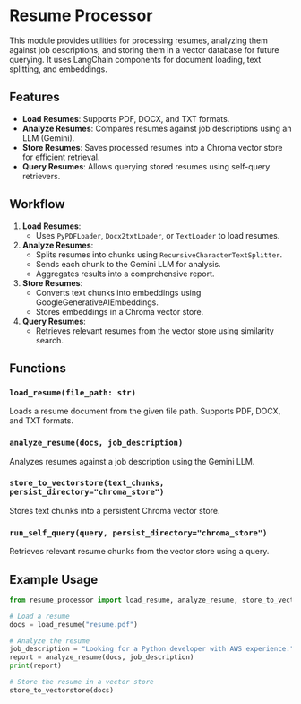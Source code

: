# Resume Processor

This module provides utilities for processing resumes, analyzing them against job descriptions, and storing them in a vector database for future querying. It uses LangChain components for document loading, text splitting, and embeddings.

## Features
- **Load Resumes**: Supports PDF, DOCX, and TXT formats.
- **Analyze Resumes**: Compares resumes against job descriptions using an LLM (Gemini).
- **Store Resumes**: Saves processed resumes into a Chroma vector store for efficient retrieval.
- **Query Resumes**: Allows querying stored resumes using self-query retrievers.

## Workflow
1. **Load Resumes**:
   - Uses `PyPDFLoader`, `Docx2txtLoader`, or `TextLoader` to load resumes.
2. **Analyze Resumes**:
   - Splits resumes into chunks using `RecursiveCharacterTextSplitter`.
   - Sends each chunk to the Gemini LLM for analysis.
   - Aggregates results into a comprehensive report.
3. **Store Resumes**:
   - Converts text chunks into embeddings using GoogleGenerativeAIEmbeddings.
   - Stores embeddings in a Chroma vector store.
4. **Query Resumes**:
   - Retrieves relevant resumes from the vector store using similarity search.

## Functions
### `load_resume(file_path: str)`
Loads a resume document from the given file path. Supports PDF, DOCX, and TXT formats.

### `analyze_resume(docs, job_description)`
Analyzes resumes against a job description using the Gemini LLM.

### `store_to_vectorstore(text_chunks, persist_directory="chroma_store")`
Stores text chunks into a persistent Chroma vector store.

### `run_self_query(query, persist_directory="chroma_store")`
Retrieves relevant resume chunks from the vector store using a query.

## Example Usage
```python
from resume_processor import load_resume, analyze_resume, store_to_vectorstore

# Load a resume
docs = load_resume("resume.pdf")

# Analyze the resume
job_description = "Looking for a Python developer with AWS experience."
report = analyze_resume(docs, job_description)
print(report)

# Store the resume in a vector store
store_to_vectorstore(docs)
```